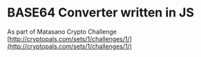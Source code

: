BASE64 Converter written in JS
===

As part of Matasano Crypto Challenge [http://cryptopals.com/sets/1/challenges/1/](http://cryptopals.com/sets/1/challenges/1/)